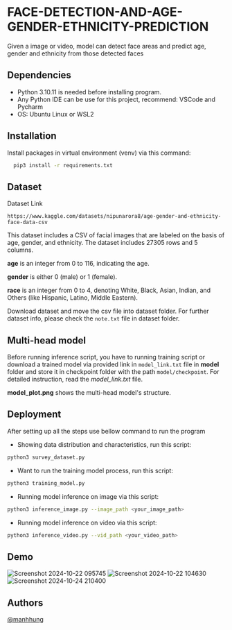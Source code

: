 # FACE-DETECTION-AND-AGE-GENDER-ETHNICITY-PREDICTION
Given a image or video, model can detect face areas and predict age, gender and ethnicity from those detected faces

## Dependencies

* Python 3.10.11 is needed before installing program.
* Any Python IDE can be use for this project, recommend: VSCode and Pycharm
* OS: Ubuntu Linux or WSL2

## Installation

Install packages in virtual environment (venv) via this command:

```bash
  pip3 install -r requirements.txt
```

## Dataset

Dataset Link
```
https://www.kaggle.com/datasets/nipunarora8/age-gender-and-ethnicity-face-data-csv
```
This dataset includes a CSV of facial images that are labeled on the basis of age, gender, and ethnicity. The dataset includes 27305 rows and 5 columns.

**age** is an integer from 0 to 116, indicating the age.

**gender** is either 0 (male) or 1 (female).

**race** is an integer from 0 to 4, denoting White, Black, Asian, Indian, and Others (like Hispanic, Latino, Middle Eastern).

Download dataset and move the csv file into dataset folder. For further dataset info, please check the ``` note.txt ``` file in dataset folder.

## Multi-head model
Before running inference script, you have to running training script or download a trained model via provided link in ```model_link.txt``` file in **model** folder and store it in checkpoint folder with the path ```model/checkpoint```. For detailed instruction, read the *model_link.txt* file.

**model_plot.png** shows the multi-head model's structure.

## Deployment

After setting up all the steps use bellow command to run the program
* Showing data distribution and characteristics, run this script:
```bash
python3 survey_dataset.py
```

* Want to run the training model process, run this script: 
```bash
python3 training_model.py
```
* Running model inference on image via this script:
```bash
python3 inference_image.py --image_path <your_image_path>
```

* Running model inference on video via this script:
```bash
python3 inference_video.py --vid_path <your_video_path>
```

## Demo
![Screenshot 2024-10-22 095745](https://github.com/user-attachments/assets/39e54a72-946a-46cf-9819-e7565277a8fa)
![Screenshot 2024-10-22 104630](https://github.com/user-attachments/assets/0ee65695-e14d-4527-a6ff-de2fdebf1105)
![Screenshot 2024-10-24 210400](https://github.com/user-attachments/assets/73526976-03f7-42f0-b710-7bc93e478ca5)



## Authors

[@manhhung](https://github.com/Hung369)
